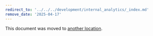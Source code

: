 ```yaml
---
redirect_to: '../../../development/internal_analytics/_index.md'
remove_date: '2025-04-17'
---
```


<!-- markdownlint-disable -->
<!-- vale off -->

This document was moved to [another location](../../../development/internal_analytics/_index.md).

<!-- This redirect file can be deleted after <2025-04-17>. -->
<!-- Redirects that point to other docs in the same project expire in three months. -->
<!-- Redirects that point to docs in a different project or site (for example, link is not relative and starts with `https:`) expire in one year. -->
<!-- Before deletion, see: https://docs.gitlab.com/ee/development/documentation/redirects.html -->
